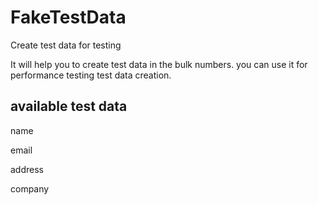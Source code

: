 # FakeTestData
Create test data for testing  

It will help you to create test data in the bulk numbers. 
you can use it for performance testing test data creation. 

## available test data 
name

email

address

company
